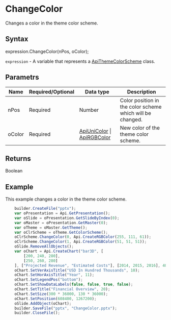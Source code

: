# ChangeColor

Changes a color in the theme color scheme.

## Syntax

expression.ChangeColor(nPos, oColor);

`expression` - A variable that represents a [ApiThemeColorScheme](../ApiThemeColorScheme.md) class.

## Parametrs

| **Name** | **Required/Optional** | **Data type** | **Description** |
| ------------- | ------------- | ------------- | ------------- |
| nPos | Required | Number | Color position in the color scheme which will be changed. |
| oColor | Required | [ApiUniColor](../../ApiUniColor/ApiUniColor.md) &#124; [ApiRGBColor](../../ApiRGBColor/ApiRGBColor.md) | New color of the theme color scheme. |

## Returns

Boolean

## Example

This example changes a color in the theme color scheme.

```javascript
	builder.CreateFile("pptx");
	var oPresentation = Api.GetPresentation();
	var oSlide = oPresentation.GetSlideByIndex(0);
	var oMaster = oPresentation.GetMaster(0);
	var oTheme = oMaster.GetTheme();
	var oClrScheme = oTheme.GetColorScheme();
	oClrScheme.ChangeColor(0, Api.CreateRGBColor(255, 111, 61));
	oClrScheme.ChangeColor(1, Api.CreateRGBColor(51, 51, 51));
	oSlide.RemoveAllObjects();
	var oChart = Api.CreateChart("bar3D", [
		[200, 240, 280],
		[250, 260, 280]
	], ["Projected Revenue", "Estimated Costs"], [2014, 2015, 2016], 4051300, 2347595, 24);
	oChart.SetVerAxisTitle("USD In Hundred Thousands", 10);
	oChart.SetHorAxisTitle("Year", 11);
	oChart.SetLegendPos("bottom");
	oChart.SetShowDataLabels(false, false, true, false);
	oChart.SetTitle("Financial Overview", 20);
	oChart.SetSize(300 * 36000, 130 * 36000);
	oChart.SetPosition(608400, 1267200);
	oSlide.AddObject(oChart);
	builder.SaveFile("pptx", "ChangeColor.pptx");
	builder.CloseFile();
```